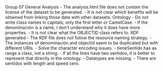 Group 07
    General
    Analysis
        - The analysis.html file does not contain the license of the dataset to be generated.
        - It is not clear which benefits will be obtained from linking those data with other datasets.
    Ontology
        - Do not write class names in capitals; only the first letter or CamelCase.
        - If the denominación is a name, I don't understand why it does have more properties.
        - It is not clear what the OBJECTID class refers to.
    RDF generated
        - The RDF file does not follow the resource naming strategy.
        - The instances of denominación and objectId seem to be duplicated but with different URIs.
        - Solve the character encoding issues.
        - tieneSentido has as range a class, not a string.
        - If all the lines have two sentidos, it is better to represent that directly in the ontology.
        - Datatypes are missing.
        - There are sentidos with length and speed cero.
